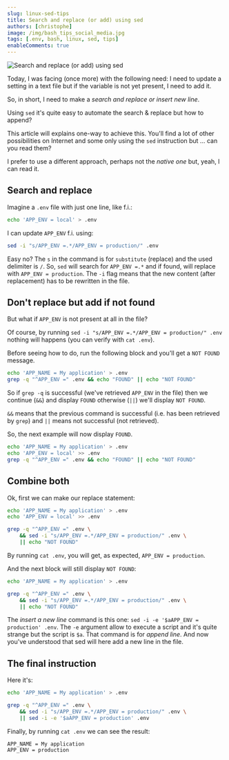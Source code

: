 ```yaml
---
slug: linux-sed-tips
title: Search and replace (or add) using sed
authors: [christophe]
image: /img/bash_tips_social_media.jpg
tags: [.env, bash, linux, sed, tips]
enableComments: true
---
```

![Search and replace (or add) using sed](/img/bash_tips_banner.jpg)

Today, I was facing (once more) with the following need: I need to update a setting in a text file but if the variable is not yet present, I need to add it.

So, in short, I need to make a *search and replace or insert new line*.

Using `sed` it's quite easy to automate the search & replace but how to append?

<!-- truncate -->

This article will explains one-way to achieve this. You'll find a lot of other possibilities on Internet and some only using the `sed` instruction but ... can you read them?

I prefer to use a different approach, perhaps not the *native one* but, yeah, I can read it.

## Search and replace

Imagine a `.env` file with just one line, like f.i.:

```bash
echo 'APP_ENV = local' > .env
```

I can update `APP_ENV` f.i. using:

```bash
sed -i "s/APP_ENV =.*/APP_ENV = production/" .env
```

Easy no? The `s` in the command is for `substitute` (replace) and the used delimiter is `/`. So, `sed` will search for `APP_ENV =.*` and if found, will replace with `APP_ENV = production`. The `-i` flag means that the new content (after replacement) has to be rewritten in the file.

## Don't replace but add if not found

But what if `APP_ENV` is not present at all in the file?

Of course, by running `sed -i "s/APP_ENV =.*/APP_ENV = production/" .env` nothing will happens (you can verify with `cat .env`).

Before seeing how to do, run the following block and you'll get a `NOT FOUND` message.

```bash
echo 'APP_NAME = My application' > .env
grep -q "^APP_ENV =" .env && echo "FOUND" || echo "NOT FOUND"
```

So if `grep -q` is successful (we've retrieved `APP_ENV` in the file) then we continue (`&&`) and display `FOUND` otherwise (`||`) we'll display `NOT FOUND`.

`&&` means that the previous command is successful (i.e. has been retrieved by `grep`) and `||` means not successful (not retrieved).

So, the next example will now display `FOUND`.

```bash
echo 'APP_NAME = My application' > .env
echo 'APP_ENV = local' >> .env
grep -q "^APP_ENV =" .env && echo "FOUND" || echo "NOT FOUND"
```

## Combine both

Ok, first we can make our replace statement:

```bash
echo 'APP_NAME = My application' > .env
echo 'APP_ENV = local' >> .env

grep -q "^APP_ENV =" .env \
    && sed -i "s/APP_ENV =.*/APP_ENV = production/" .env \
    || echo "NOT FOUND"
```

By running `cat .env`, you will get, as expected, `APP_ENV = production`.

And the next block will still display `NOT FOUND`:

```bash
echo 'APP_NAME = My application' > .env

grep -q "^APP_ENV =" .env \
    && sed -i "s/APP_ENV =.*/APP_ENV = production/" .env \
    || echo "NOT FOUND"
```

The *insert a new line* command is this one: `sed -i -e '$aAPP_ENV = production' .env`. The `-e` argument allow to execute a script and it's quite strange but the script is `$a`. That command is for *append line*. And now you've understood that sed will here add a new line in the file.

## The final instruction

Here it's:

```bash
echo 'APP_NAME = My application' > .env

grep -q "^APP_ENV =" .env \
    && sed -i "s/APP_ENV =.*/APP_ENV = production/" .env \
    || sed -i -e '$aAPP_ENV = production' .env
```

Finally, by running `cat .env` we can see the result:

```text
APP_NAME = My application
APP_ENV = production
```
